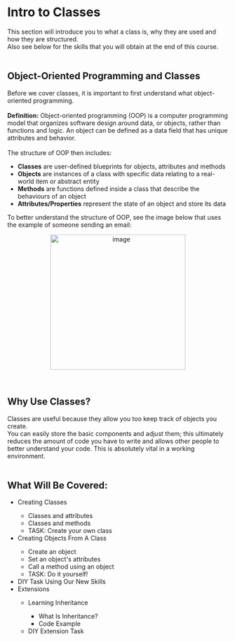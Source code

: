# Intro to Classes
This section will introduce you to what a class is, why they are used and how they are structured. <br>
Also see below for the skills that you will obtain at the end of this course.
<br><br>

## Object-Oriented Programming and Classes
Before we cover classes, it is important to first understand what object-oriented programming. 
<br><br>
<b>Definition:</b> Object-oriented programming (OOP) is a computer programming model that organizes software design around data, or objects, rather than functions and logic. An object can be defined as a data field that has unique attributes and behavior.
<br><br>
The structure of OOP then includes:
<ul>
  <li><b>Classes</b> are user-defined blueprints for objects, attributes and methods</li>
  <li><b>Objects</b> are instances of a class with specific data relating to a real-world item or abstract entity</li>
  <li><b>Methods</b> are functions defined inside a class that describe the behaviours of an object</li>
  <li><b>Attributes/Properties</b> represent the state of an object and store its data</li>
 </ul>
 
 To better understand the structure of OOP, see the image below that uses the example of someone sending an email:
 <br>
 
<p align="center">
  <img width="308"  alt="image" src="https://cdn.ttgtmedia.com/rms/onlineimages/whatis-object_oriented_programming.png">
</p>

<br>

## Why Use Classes?
Classes are useful because they allow you too keep track of objects you create.<br>You can easily store the basic components and adjust them; this ultimately reduces the amount of code you have to write and allows other people to better understand your code. This is absolutely vital in a working environment.
<br><br>


## What Will Be Covered:
<ul>
  <li>Creating Classes</li>
  <ul>
    <li>Classes and attributes</li>
    <li>Classes and methods</li>
    <li>TASK: Create your own class</li>
  </ul>
  <li>Creating Objects From A Class</li>
  <ul>
    <li>Create an object</li>
    <li>Set an object's attributes</li>
    <li>Call a method using an object</li>
    <li>TASK: Do it yourself!</li>
  </ul>
  <li>DIY Task Using Our New Skills</li>
  <li>Extensions</li>
  <ul>
    <li>Learning Inheritance</li>
    <ul>
      <li>What Is Inheritance?</li>
      <li>Code Example</li>
    </ul>
    <li>DIY Extension Task</li>
  </ul>
</ul>

